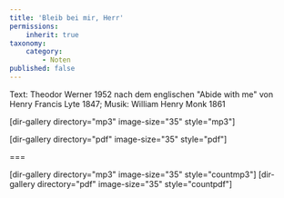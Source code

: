 ```yaml
---
title: 'Bleib bei mir, Herr'
permissions:
    inherit: true
taxonomy:
    category:
        - Noten
published: false
---
```


Text: Theodor Werner 1952 nach dem englischen "Abide with me" von Henry Francis Lyte 1847; 
Musik: William Henry Monk 1861


[dir-gallery directory="mp3" image-size="35" style="mp3"]

[dir-gallery directory="pdf" image-size="35" style="pdf"]

===

[dir-gallery directory="mp3" image-size="35" style="countmp3"]
[dir-gallery directory="pdf" image-size="35" style="countpdf"]